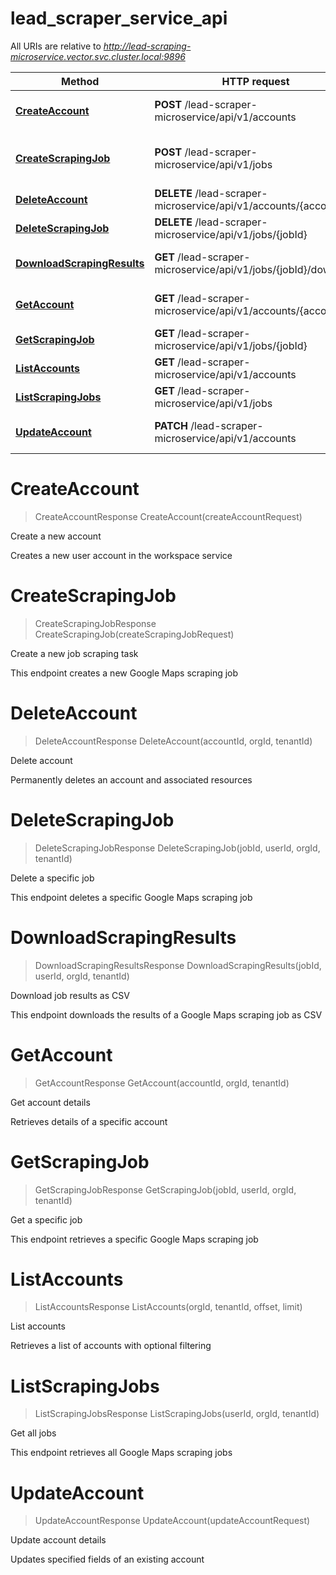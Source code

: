 # lead_scraper_service_api

All URIs are relative to *http://lead-scraping-microservice.vector.svc.cluster.local:9896*

Method | HTTP request | Description
------------- | ------------- | -------------
[**CreateAccount**](lead_scraper_service_api.md#CreateAccount) | **POST** /lead-scraper-microservice/api/v1/accounts | Create a new account
[**CreateScrapingJob**](lead_scraper_service_api.md#CreateScrapingJob) | **POST** /lead-scraper-microservice/api/v1/jobs | Create a new job scraping task
[**DeleteAccount**](lead_scraper_service_api.md#DeleteAccount) | **DELETE** /lead-scraper-microservice/api/v1/accounts/{accountId} | Delete account
[**DeleteScrapingJob**](lead_scraper_service_api.md#DeleteScrapingJob) | **DELETE** /lead-scraper-microservice/api/v1/jobs/{jobId} | Delete a specific job
[**DownloadScrapingResults**](lead_scraper_service_api.md#DownloadScrapingResults) | **GET** /lead-scraper-microservice/api/v1/jobs/{jobId}/download | Download job results as CSV
[**GetAccount**](lead_scraper_service_api.md#GetAccount) | **GET** /lead-scraper-microservice/api/v1/accounts/{accountId} | Get account details
[**GetScrapingJob**](lead_scraper_service_api.md#GetScrapingJob) | **GET** /lead-scraper-microservice/api/v1/jobs/{jobId} | Get a specific job
[**ListAccounts**](lead_scraper_service_api.md#ListAccounts) | **GET** /lead-scraper-microservice/api/v1/accounts | List accounts
[**ListScrapingJobs**](lead_scraper_service_api.md#ListScrapingJobs) | **GET** /lead-scraper-microservice/api/v1/jobs | Get all jobs
[**UpdateAccount**](lead_scraper_service_api.md#UpdateAccount) | **PATCH** /lead-scraper-microservice/api/v1/accounts | Update account details


<a name="CreateAccount"></a>
# **CreateAccount**
> CreateAccountResponse CreateAccount(createAccountRequest)

Create a new account

Creates a new user account in the workspace service
<a name="CreateScrapingJob"></a>
# **CreateScrapingJob**
> CreateScrapingJobResponse CreateScrapingJob(createScrapingJobRequest)

Create a new job scraping task

This endpoint creates a new Google Maps scraping job
<a name="DeleteAccount"></a>
# **DeleteAccount**
> DeleteAccountResponse DeleteAccount(accountId, orgId, tenantId)

Delete account

Permanently deletes an account and associated resources
<a name="DeleteScrapingJob"></a>
# **DeleteScrapingJob**
> DeleteScrapingJobResponse DeleteScrapingJob(jobId, userId, orgId, tenantId)

Delete a specific job

This endpoint deletes a specific Google Maps scraping job
<a name="DownloadScrapingResults"></a>
# **DownloadScrapingResults**
> DownloadScrapingResultsResponse DownloadScrapingResults(jobId, userId, orgId, tenantId)

Download job results as CSV

This endpoint downloads the results of a Google Maps scraping job as CSV
<a name="GetAccount"></a>
# **GetAccount**
> GetAccountResponse GetAccount(accountId, orgId, tenantId)

Get account details

Retrieves details of a specific account
<a name="GetScrapingJob"></a>
# **GetScrapingJob**
> GetScrapingJobResponse GetScrapingJob(jobId, userId, orgId, tenantId)

Get a specific job

This endpoint retrieves a specific Google Maps scraping job
<a name="ListAccounts"></a>
# **ListAccounts**
> ListAccountsResponse ListAccounts(orgId, tenantId, offset, limit)

List accounts

Retrieves a list of accounts with optional filtering
<a name="ListScrapingJobs"></a>
# **ListScrapingJobs**
> ListScrapingJobsResponse ListScrapingJobs(userId, orgId, tenantId)

Get all jobs

This endpoint retrieves all Google Maps scraping jobs
<a name="UpdateAccount"></a>
# **UpdateAccount**
> UpdateAccountResponse UpdateAccount(updateAccountRequest)

Update account details

Updates specified fields of an existing account
